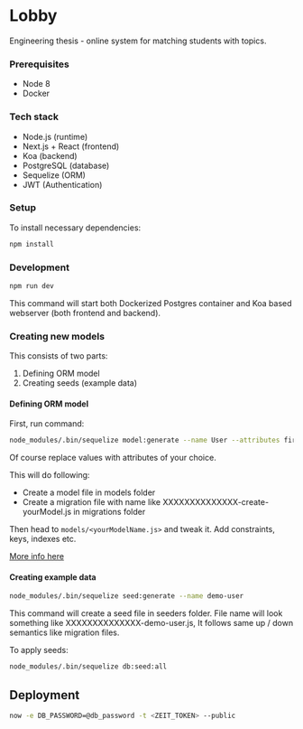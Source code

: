 # Lobby

Engineering thesis - online system for matching students with topics.

### Prerequisites

* Node 8
* Docker

### Tech stack

* Node.js (runtime)
* Next.js + React (frontend)
* Koa (backend)
* PostgreSQL (database)
* Sequelize (ORM)
* JWT (Authentication)

### Setup

To install necessary dependencies:

```bash
npm install
```

### Development

```bash
npm run dev
```

This command will start both Dockerized Postgres container and Koa based
webserver (both frontend and backend).

### Creating new models

This consists of two parts:

1. Defining ORM model
2. Creating seeds (example data)

#### Defining ORM model

First, run command:

```bash
node_modules/.bin/sequelize model:generate --name User --attributes firstName:string,lastName:string,email:string
```

Of course replace values with attributes of your choice.

This will do following:

* Create a model file in models folder
* Create a migration file with name like XXXXXXXXXXXXXX-create-yourModel.js in
  migrations folder

Then head to `models/<yourModelName.js>` and tweak it. Add constraints, keys,
indexes etc.

[More info here](http://docs.sequelizejs.com/manual/tutorial/models-definition.html)

#### Creating example data

```bash
node_modules/.bin/sequelize seed:generate --name demo-user
```

This command will create a seed file in seeders folder. File name will look
something like XXXXXXXXXXXXXX-demo-user.js, It follows same up / down semantics
like migration files.

To apply seeds:

```bash
node_modules/.bin/sequelize db:seed:all
```

## Deployment

```bash
now -e DB_PASSWORD=@db_password -t <ZEIT_TOKEN> --public
```
